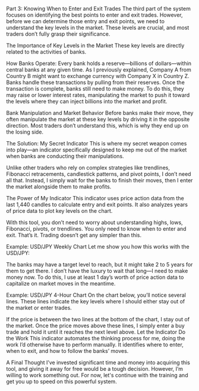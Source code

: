 Part 3: Knowing When to Enter and Exit Trades
The third part of the system focuses on identifying the best points to enter and exit trades. However, before we can determine those entry and exit points, we need to understand the key levels in the market. These levels are crucial, and most traders don’t fully grasp their significance.

The Importance of Key Levels in the Market
These key levels are directly related to the activities of banks.

How Banks Operate:
Every bank holds a reserve—billions of dollars—within central banks at any given time.
As I previously explained, Company A from Country B might want to exchange currency with Company X in Country Z. Banks handle these transactions by pulling from their reserves.
Once the transaction is complete, banks still need to make money. To do this, they may raise or lower interest rates, manipulating the market to push it toward the levels where they can inject billions into the market and profit.

Bank Manipulation and Market Behavior
Before banks make their move, they often manipulate the market at these key levels by driving it in the opposite direction. Most traders don’t understand this, which is why they end up on the losing side.

The Solution: My Secret Indicator
This is where my secret weapon comes into play—an indicator specifically designed to keep me out of the market when banks are conducting their manipulations.

Unlike other traders who rely on complex strategies like trendlines, Fibonacci retracements, candlestick patterns, and pivot points, I don’t need all that. Instead, I simply wait for the banks to finish their moves, then I enter the market alongside them to make profits.

The Power of My Indicator
This indicator uses price action data from the last 1,440 candles to calculate entry and exit points. It also analyzes years of price data to plot key levels on the chart.

With this tool, you don’t need to worry about understanding highs, lows, Fibonacci, pivots, or trendlines. You only need to know when to enter and exit. That’s it. Trading doesn’t get any simpler than this.

Example: USD/JPY Weekly Chart
Let me show you how this works with the USD/JPY:

The banks may have a target level to reach, but it might take 2 to 5 years for them to get there. I don’t have the luxury to wait that long—I need to make money now.
To do this, I use at least 1 day’s worth of price action data to capitalize on market moves in the meantime.

Example: USD/JPY 4-Hour Chart
On the chart below, you’ll notice several lines. These lines indicate the key levels where I should either stay out of the market or enter trades.

If the price is between the two lines at the bottom of the chart, I stay out of the market.
Once the price moves above these lines, I simply enter a buy trade and hold it until it reaches the next level above.
Let the Indicator Do the Work
This indicator automates the thinking process for me, doing the work I’d otherwise have to perform manually. It identifies where to enter, when to exit, and how to follow the banks’ moves.

A Final Thought
I’ve invested significant time and money into acquiring this tool, and giving it away for free would be a tough decision. However, I’m willing to work something out. For now, let's continue with the training and get you up to speed on this powerful system.
